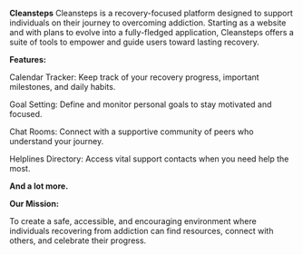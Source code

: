**Cleansteps**
Cleansteps is a recovery-focused platform designed to support individuals on their journey to overcoming addiction. Starting as a website and with plans to evolve into a fully-fledged application, Cleansteps offers a suite of tools to empower and guide users toward lasting recovery.

**Features:**

Calendar Tracker: Keep track of your recovery progress, important milestones, and daily habits.

Goal Setting: Define and monitor personal goals to stay motivated and focused.

Chat Rooms: Connect with a supportive community of peers who understand your journey.

Helplines Directory: Access vital support contacts when you need help the most.

**And a lot more.**

**Our Mission:**

To create a safe, accessible, and encouraging environment where individuals recovering from addiction can find resources, connect with others, and celebrate their progress.

